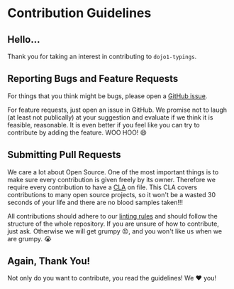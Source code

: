 # Contribution Guidelines

## Hello...

Thank you for taking an interest in contributing to `dojo1-typings`.

## Reporting Bugs and Feature Requests

For things that you think might be bugs, please open a [GitHub issue](https://github.com/SitePen/dojo1-typings/issues/new?body=Description:%0A%0ASteps+to+reproduce:%0A%0A1.%20%E2%80%A6%0A2.%20%E2%80%A6%0A3.%20%E2%80%A6%0A%0AExpected%20result:%0AActual%20result:%0A%0AVersion:%0A%0AAny%20additional%20information:).

For feature requests, just open an issue in GitHub.  We promise not to laugh (at least not publically) at your suggestion and evaluate if we think it is feasible, reasonable.  It is even better if you feel like you can try to contribute by adding the feature. WOO HOO! :smile:

## Submitting Pull Requests

We care a lot about Open Source.  One of the most important things is to make sure every contribution is given freely by its owner.  Therefore we require every contribution to have a [CLA](http://dojofoundation.org/about/claForm) on file.  This CLA covers contributions to many open source projects, so it won't be a wasted 30 seconds of your life and there are no blood samples taken!!!

All contributions should adhere to our [linting rules](tslint.json) and should follow the structure of the whole repository.  If you are unsure of how to contribute, just ask. Otherwise we will get grumpy :angry:, and you won't like us when we are grumpy. :sob:

## Again, Thank You!

Not only do you want to contribute, you read the guidelines! We :heart: you!
